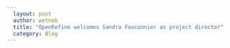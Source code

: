 ```yaml
---
  layout: post
  author: wetneb
  title: "OpenRefine welcomes Sandra Fauconnier as project director"
  category: Blog
---
```


